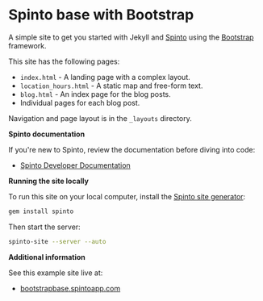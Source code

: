 Spinto base with Bootstrap
==========================

A simple site to get you started with Jekyll and [Spinto](http://www.spintoapp.com)
using the [Bootstrap](http://twitter.github.com/bootstrap/) framework.

This site has the following pages:

* `index.html` - A landing page with a complex layout.
* `location_hours.html` - A static map and free-form text.
* `blog.html` - An index page for the blog posts.
* Individual pages for each blog post.

Navigation and page layout is in the `_layouts` directory.

**Spinto documentation**

If you're new to Spinto, review the documentation before diving into code:

* [Spinto Developer Documentation](http://www.spintoapp.com/documentation)


**Running the site locally**

To run this site on your local computer, install the
[Spinto site generator](http://github.com/mixonic/spinto):

``` bash
gem install spinto
```

Then start the server:

``` bash
spinto-site --server --auto
```


**Additional information**

See this example site live at:

* [bootstrapbase.spintoapp.com](http://skeletoncss.spintoapp.com)
